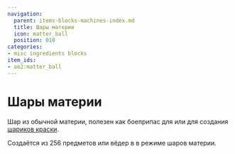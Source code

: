 ```yaml
---
navigation:
  parent: items-blocks-machines-index.md
  title: Шары материи
  icon: matter_ball
  position: 010
categories:
- misc ingredients blocks
item_ids:
- ae2:matter_ball
---
```


# Шары материи

<ItemImage id="matter_ball" scale="4" />

Шар из обычной материи, полезен как боеприпас для <ItemLink id="matter_cannon" /> или для создания [шариков краски](paintballs.md).

Создаётся из 256 предметов или вёдер в <ItemLink id="condenser" /> в режиме шаров материи.